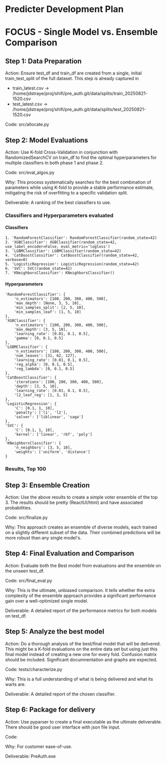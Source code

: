 # Predicter Development Plan
# FOCUS - Single Model vs. Ensemble Comparison

## Step 1: Data Preparation
Action: Ensure test_df and train_df are created from a single, initial train_test_split of the full dataset. This step is already captured in 
- train_latest.csv -> /home/jdstraye/proj/shifi/pre_auth.git/data/splits/train_20250821-1520.csv
- test_latest.csv -> /home/jdstraye/proj/shifi/pre_auth.git/data/splits/test_20250821-1520.csv

Code: src/allocate.py


## Step 2: Model Evaluations
Action: Use K-fold Cross-Validation in conjunction with RandomizedSearchCV on train_df to find the optimal hyperparameters for multiple classifiers in both phase 1 and phase 2. 

Code: src/eval_algos.py

Why: This process systematically searches for the best combination of parameters while using K-fold to provide a stable performance estimate, mitigating the risk of overfitting to a specific validation split.

Deliverable: A ranking of the best classifiers to use.

### Classifiers and Hyperparameters evaluated
#### Classifiers
    1. 'RandomForestClassifier': RandomForestClassifier(random_state=42)
    2. 'XGBClassifier': XGBClassifier(random_state=42, use_label_encoder=False, eval_metric='logloss')
    3. 'LGBMClassifier': LGBMClassifier(random_state=42)
    4. 'CatBoostClassifier': CatBoostClassifier(random_state=42, verbose=0)
    5. 'LogisticRegression': LogisticRegression(random_state=42)
    6. 'SVC': SVC(random_state=42)
    7. 'KNeighborsClassifier': KNeighborsClassifier()
#### Hyperparameters
    'RandomForestClassifier': {
        'n_estimators': [100, 200, 300, 400, 500],
        'max_depth': [None, 3, 5, 10],
        'min_samples_split': [2, 5, 10],
        'min_samples_leaf': [1, 5, 10]
    },
    'XGBClassifier': {
        'n_estimators': [100, 200, 300, 400, 500],
        'max_depth': [3, 5, 10],
        'learning_rate': [0.01, 0.1, 0.5],
        'gamma': [0, 0.1, 0.5]
    },
    'LGBMClassifier': {
        'n_estimators': [100, 200, 300, 400, 500],
        'num_leaves': [31, 62, 127],
        'learning_rate': [0.01, 0.1, 0.5],
        'reg_alpha': [0, 0.1, 0.5],
        'reg_lambda': [0, 0.1, 0.5]
    },
    'CatBoostClassifier': {
        'iterations': [100, 200, 300, 400, 500],
        'depth': [3, 5, 10],
        'learning_rate': [0.01, 0.1, 0.5],
        'l2_leaf_reg': [1, 3, 5]
    },
    'LogisticRegression': {
        'C': [0.1, 1, 10],
        'penalty': ['l1', 'l2'],
        'solver': ['liblinear', 'saga']
    },
    'SVC': {
        'C': [0.1, 1, 10],
        'kernel': ['linear', 'rbf', 'poly']
    },
    'KNeighborsClassifier': {
        'n_neighbors': [3, 5, 10],
        'weights': ['uniform', 'distance']
    }

### Results, Top 100

## Step 3: Ensemble Creation
Action: Use the above results to create a simple voter ensemble of the top 3. The results should be pretty (ReactUI/html) and have associated probabilities.

Code: src/finalize.py

Why: This approach creates an ensemble of diverse models, each trained on a slightly different subset of the data. Their combined predictions will be more robust than any single model's.

## Step 4: Final Evaluation and Comparison
Action: Evaluate both the Best model from evaluations and the ensemble on the unseen test_df.

Code: src/final_eval.py

Why: This is the ultimate, unbiased comparison. It tells whether the extra complexity of the ensemble approach provides a significant performance gain over a well-optimized single model.

Deliverable: A detailed report of the performance metrics for both models on test_df.

## Step 5: Analyze the best model
Action: Do a thorough analysis of the best/final model that will be delivered. This might be a K-fold evaluations on the entire data set but using just this final model instead of creating a new one for every fold. Confusion matrix should be included. 
Significant documnentation and graphs are expected.

Code: tests/characterize.py

Why: This is a full understanding of what is being delivered and what its warts are.

Deliverable: A detailed report of the chosen classifier.

## Step 6: Package for delivery
Action: Use pyparser to create a final executable as the ultimate deliverable. There should be good user interface with json file input.

Code: 

Why: For customer ease-of-use.

Deliverable: PreAuth.exe